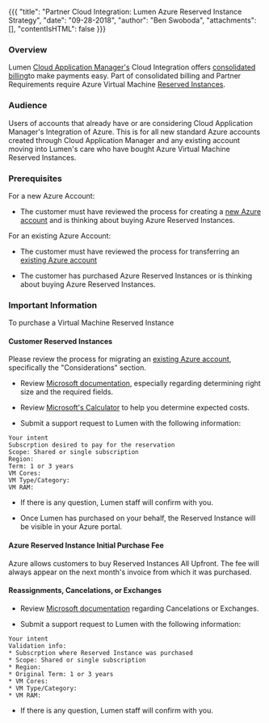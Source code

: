 {{{
  "title": "Partner Cloud Integration: Lumen Azure Reserved Instance Strategy",
  "date": "09-28-2018",
  "author": "Ben Swoboda",
  "attachments": [],
  "contentIsHTML": false
}}}

### Overview

Lumen [Cloud Application Manager's](https://www.ctl.io/cloud-application-manager/) Cloud Integration offers [consolidated billing](partner-cloud-integration-consolidated-billing.md)to make payments easy. Part of consolidated billing and Partner Requirements require Azure Virtual Machine [Reserved Instances](https://docs.microsoft.com/en-us/partner-center/develop/purchase-azure-reservations).


### Audience

Users of accounts that already have or are considering Cloud Application Manager's Integration of Azure. This is for all new standard Azure accounts created through Cloud Application Manager and any existing account moving into Lumen's care who have bought Azure Virtual Machine Reserved Instances.


### Prerequisites

For a new Azure Account:

* The customer must have reviewed the process for creating a [new Azure account](partner-cloud-integration-azure-new.md) and is thinking about buying Azure Reserved Instances.

For an existing Azure Account:


* The customer must have reviewed the process for transferring an [existing Azure account](partner-cloud-integration-azure-existing.md)

* The customer has purchased Azure Reserved Instances or is thinking about buying Azure Reserved Instances.


### Important Information

To purchase a Virtual Machine Reserved Instance


#### Customer Reserved Instances

Please review the process for migrating an [existing Azure account](partner-cloud-integration-azure-existing.md), specifically the "Considerations" section. 

* Review [Microsoft documentation](https://docs.microsoft.com/en-us/azure/virtual-machines/windows/prepay-reserved-vm-instances), especially regarding determining right size and the required fields. 

* Review [Microsoft's Calculator](https://azure.microsoft.com/en-us/pricing/calculator/) to help you determine expected costs.

* Submit a support request to Lumen with the following information:

```
Your intent
Subscrption desired to pay for the reservation
Scope: Shared or single subscription
Region: 
Term: 1 or 3 years
VM Cores:
VM Type/Category:
VM RAM: 
```
* If there is any question, Lumen staff will confirm with you.

* Once Lumen has purchased on your behalf, the Reserved Instance will be visible in your Azure portal.

#### Azure Reserved Instance Initial Purchase Fee
Azure allows customers to buy Reserved Instances All Upfront. The fee will always appear on the next month's invoice from which it was purchased.

#### Reassignments, Cancelations, or Exchanges

* Review [Microsoft documentation](https://docs.microsoft.com/en-us/azure/virtual-machines/windows/prepay-reserved-vm-instances) regarding Cancelations or Exchanges.

* Submit a support request to Lumen with the following information:

```
Your intent
Validation info: 
* Subscrption where Reserved Instance was purchased
* Scope: Shared or single subscription
* Region: 
* Original Term: 1 or 3 years
* VM Cores:
* VM Type/Category:
* VM RAM: 
```

* If there is any question, Lumen staff will confirm with you.


